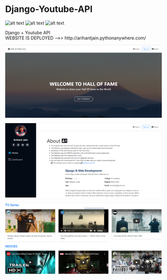 # Django-Youtube-API

![alt text](https://img.shields.io/github/languages/count/arihant-jain-09/Django-api-hall-of-fame)
![alt text](https://img.shields.io/tokei/lines/github/arihant-jain-09/Django-api-hall-of-fame)
![alt text](https://img.shields.io/github/repo-size/arihant-jain-09/Django-api-hall-of-fame)
<p>
Django + Youtube API 
  <br>
WEBSITE IS DEPLOYED -->> http://arihantjain.pythonanywhere.com/

![alt text](web%20images/home.png)

![alt text](web%20images/about.png)

![alt text](web%20images/home1.png)
